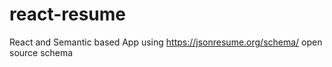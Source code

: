 # react-resume
React and Semantic based App using https://jsonresume.org/schema/ open source schema
